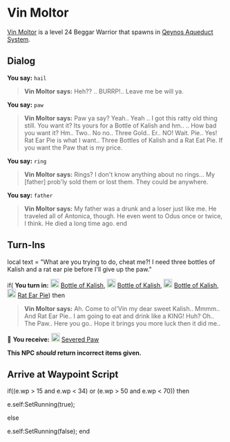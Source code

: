 # Vin Moltor



[Vin Moltor](/npc/45111) is a level 24 Beggar Warrior that spawns in [Qeynos Aqueduct System](/zone/45).



## Dialog

**You say:** `hail`



>**Vin Moltor says:** Heh?? .. BURRP!.. Leave me be will ya.

**You say:** `paw`



>**Vin Moltor says:** Paw ya say? Yeah.. Yeah .. I got this ratty old thing still. You want it? Its yours for a Bottle of Kalish and hm.. .. How bad you want it?  Hm..  Two..  No no..  Three Gold..  Er..  NO! Wait. Pie..  Yes! Rat Ear Pie is what I want.. Three Bottles of Kalish and a Rat Eat Pie. If you want the Paw that is my price.

**You say:** `ring`



>**Vin Moltor says:** Rings?  I don't know anything about no rings...  My [father] prob'ly sold them or lost them.  They could be anywhere.

**You say:** `father`



>**Vin Moltor says:** My father was a drunk and a loser just like me.  He traveled all of Antonica, though.  He even went to Odus once or twice, I think.  He died a long time ago.
end



## Turn-Ins



local text = "What are you trying to do, cheat me?!  I need three bottles of Kalish and a rat ear pie before I'll give up the paw."



if( **You turn in:** <img style="background:url(/static/icons/blank_slot.gif);width:20px;height:20px;" src="/static/icons/item_831.png" alt="" /> <a
                                href="/item/13016" data-url="13016" class="tooltip-link link">Bottle of Kalish</a>, <img style="background:url(/static/icons/blank_slot.gif);width:20px;height:20px;" src="/static/icons/item_831.png" alt="" /> <a
                                href="/item/13016" data-url="13016" class="tooltip-link link">Bottle of Kalish</a>, <img style="background:url(/static/icons/blank_slot.gif);width:20px;height:20px;" src="/static/icons/item_831.png" alt="" /> <a
                                href="/item/13016" data-url="13016" class="tooltip-link link">Bottle of Kalish</a>, <img style="background:url(/static/icons/blank_slot.gif);width:20px;height:20px;" src="/static/icons/item_783.png" alt="" /> <a
                                href="/item/13192" data-url="13192" class="tooltip-link link">Rat Ear Pie</a>) then


>**Vin Moltor says:** Ah. Come to ol'Vin my dear sweet Kalish.. Mmmm.. And Rat Ear Pie.. I am going to eat and drink like a KING! Huh? Oh.. The Paw.. Here you go.. Hope it brings you more luck then it did me..


 &#127873; **You receive:**  <img style="background:url(/static/icons/blank_slot.gif);width:20px;height:20px;" src="/static/icons/item_743.png" alt="" /> <a
                                href="/item/17014" data-url="17014" class="tooltip-link link">Severed Paw</a> 

 

**This NPC *should* return incorrect items given.**



## Arrive at Waypoint Script

if((e.wp > 15 and e.wp < 34) or (e.wp > 50 and e.wp < 70)) then


e.self:SetRunning(true);

else


e.self:SetRunning(false);
end
